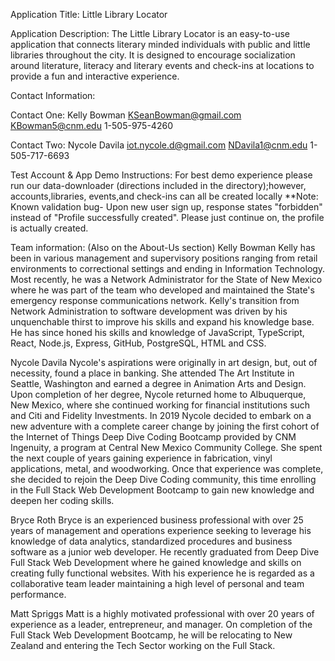 Application Title: Little Library Locator

Application Description:
The Little Library Locator is an easy-to-use application that connects literary minded individuals with public and little libraries throughout the city. It is designed to encourage socialization around literature, literacy and literary events and check-ins at locations to provide a fun and interactive experience.


Contact Information:

Contact One:
Kelly Bowman
KSeanBowman@gmail.com
KBowman5@cnm.edu
1-505-975-4260

Contact Two:
Nycole Davila
iot.nycole.d@gmail.com
NDavila1@cnm.edu
1-505-717-6693


Test Account & App Demo Instructions:
For best demo experience please run our data-downloader (directions included in the directory);however, accounts,libraries, events,and check-ins can all be created locally
**Note: Known validation bug- Upon new user sign up, response states "forbidden" instead of  "Profile successfully created". Please just continue on, the profile is actually created.


Team information:
(Also on the About-Us section)
Kelly Bowman
Kelly has been in various management and supervisory positions ranging from retail environments to correctional settings and ending in Information Technology. Most recently, he was a Network Administrator for the State of New Mexico where he was part of the team who developed and maintained the State's emergency response communications network. Kelly's transition from Network Administration to software development was driven by his unquenchable thirst to improve his skills and expand his knowledge base. He has since honed his skills and knowledge of JavaScript, TypeScript, React, Node.js, Express, GitHub, PostgreSQL, HTML and CSS.

Nycole Davila
Nycole's aspirations were originally in art design, but, out of necessity, found a place in banking. She attended The Art Institute in Seattle, Washington and earned a degree in Animation Arts and Design. Upon completion of her degree, Nycole returned home to Albuquerque, New Mexico, where she continued working for financial institutions such and Citi and Fidelity Investments. In 2019 Nycole decided to embark on a new adventure with a complete career change by joining the first cohort of the Internet of Things Deep Dive Coding Bootcamp provided by CNM Ingenuity, a program at Central New Mexico Community College. She spent the next couple of years gaining experience in fabrication, vinyl applications, metal, and woodworking. Once that experience was complete, she decided to rejoin the Deep Dive Coding community, this time enrolling in the Full Stack Web Development Bootcamp to gain new knowledge and deepen her coding skills.

Bryce Roth
Bryce is an experienced business professional with over 25 years of management and operations experience seeking to leverage his knowledge of data analytics, standardized procedures and business software as a junior web developer. He recently graduated from Deep Dive Full Stack Web Development where he gained knowledge and skills on creating fully functional websites. With his experience he is regarded as a collaborative team leader maintaining a high level of personal and team performance.

Matt Spriggs
Matt is a highly motivated professional with over 20 years of experience as a leader, entrepreneur, and manager. On completion of the Full Stack Web Development Bootcamp, he will be relocating to New Zealand and entering the Tech Sector working on the Full Stack.







